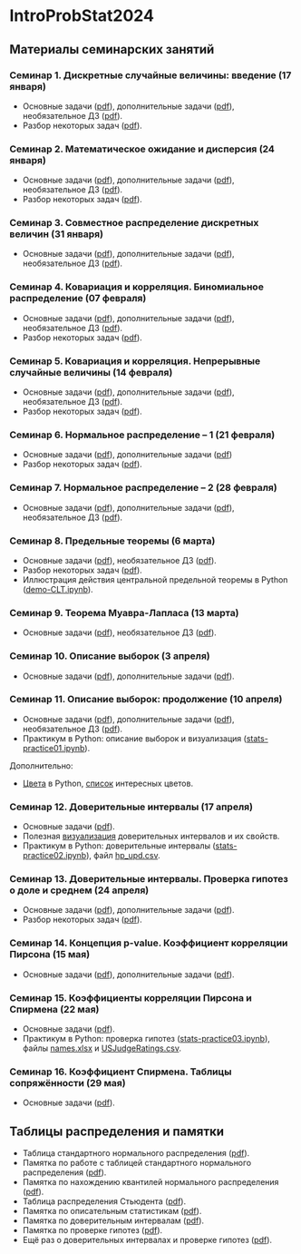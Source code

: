 # IntroProbStat2024

## Материалы семинарских занятий

### Семинар 1. Дискретные случайные величины: введение (17 января)

* Основные задачи ([pdf](https://github.com/allatambov/IntroProbStat2024/blob/main/seminars/seminar01.pdf)),
  дополнительные задачи ([pdf](https://github.com/allatambov/IntroProbStat2024/blob/main/seminars/add01.pdf)), необязательное ДЗ ([pdf](https://github.com/allatambov/IntroProbStat2024/blob/main/seminars/problems01.pdf)).
* Разбор некоторых задач ([pdf](https://github.com/allatambov/IntroProbStat2024/blob/main/seminars/seminar01-sol.pdf)).

### Семинар 2. Математическое ожидание и дисперсия (24 января)

* Основные задачи ([pdf](https://github.com/allatambov/IntroProbStat2024/blob/main/seminars/seminar02.pdf)),
  дополнительные задачи ([pdf](https://github.com/allatambov/IntroProbStat2024/blob/main/seminars/add02.pdf)), необязательное ДЗ ([pdf](https://github.com/allatambov/IntroProbStat2024/blob/main/seminars/problems02.pdf)).
* Разбор некоторых задач ([pdf](https://github.com/allatambov/IntroProbStat2024/blob/main/seminars/seminar02-solutions.pdf)).

### Семинар 3. Совместное распределение дискретных величин (31 января)

* Основные задачи ([pdf](https://github.com/allatambov/IntroProbStat2024/blob/main/seminars/seminar03.pdf)),
  дополнительные задачи ([pdf](https://github.com/allatambov/IntroProbStat2024/blob/main/seminars/add03.pdf)), необязательное ДЗ ([pdf](https://github.com/allatambov/IntroProbStat2024/blob/main/seminars/problems03.pdf)).

### Семинар 4. Ковариация и корреляция. Биномиальное распределение (07 февраля)

* Основные задачи ([pdf](https://github.com/allatambov/IntroProbStat2024/blob/main/seminars/seminar04.pdf)),
  дополнительные задачи ([pdf](https://github.com/allatambov/IntroProbStat2024/blob/main/seminars/add04.pdf)), необязательное ДЗ ([pdf](https://github.com/allatambov/IntroProbStat2024/blob/main/seminars/problems04.pdf)).
* Разбор некоторых задач ([pdf](https://github.com/allatambov/IntroProbStat2024/blob/main/seminars/seminar04-solutions.pdf)).

### Семинар 5. Ковариация и корреляция. Непрерывные случайные величины (14 февраля)

* Основные задачи ([pdf](https://github.com/allatambov/IntroProbStat2024/blob/main/seminars/seminar05.pdf)),
  дополнительные задачи ([pdf](https://github.com/allatambov/IntroProbStat2024/blob/main/seminars/add05.pdf)), необязательное ДЗ ([pdf](https://github.com/allatambov/IntroProbStat2024/blob/main/seminars/problems05.pdf)).
* Разбор некоторых задач ([pdf](https://github.com/allatambov/IntroProbStat2024/blob/main/seminars/seminar05-solutions.pdf)).

### Семинар 6. Нормальное распределение – 1 (21 февраля)

* Основные задачи ([pdf](https://github.com/allatambov/IntroProbStat2024/blob/main/seminars/seminar06.pdf)), дополнительные задачи ([pdf](https://github.com/allatambov/IntroProbStat2024/blob/main/seminars/add06.pdf))
* Разбор некоторых задач ([pdf](https://github.com/allatambov/IntroProbStat2024/blob/main/seminars/seminar06-solutions.pdf)).

### Семинар 7. Нормальное распределение – 2 (28 февраля)

* Основные задачи ([pdf](https://github.com/allatambov/IntroProbStat2024/blob/main/seminars/seminar07.pdf)),
  дополнительные задачи ([pdf](https://github.com/allatambov/IntroProbStat2024/blob/main/seminars/add07.pdf)), необязательное ДЗ ([pdf](https://github.com/allatambov/IntroProbStat2024/blob/main/seminars/problems07.pdf)).

### Семинар 8. Предельные теоремы (6 марта)

* Основные задачи ([pdf](https://github.com/allatambov/IntroProbStat2024/blob/main/seminars/seminar08.pdf)), необязательное ДЗ ([pdf](https://github.com/allatambov/IntroProbStat2024/blob/main/seminars/problems08.pdf)).
* Разбор некоторых задач ([pdf](https://github.com/allatambov/IntroProbStat2024/blob/main/seminars/seminar08-solutions.pdf)).
* Иллюстрация действия центральной предельной теоремы в Python ([demo-CLT.ipynb](https://github.com/allatambov/IntroProbStat2024/blob/main/demo-CLT.ipynb)).

### Семинар 9. Теорема Муавра-Лапласа (13 марта)

* Основные задачи ([pdf](https://github.com/allatambov/IntroProbStat2024/blob/main/seminars/seminar09.pdf)), необязательное ДЗ ([pdf](https://github.com/allatambov/IntroProbStat2024/blob/main/seminars/problems09.pdf)).

### Семинар 10. Описание выборок (3 апреля)

* Основные задачи ([pdf](https://github.com/allatambov/IntroProbStat2024/blob/main/seminars/seminar10.pdf)), дополнительные задачи ([pdf](https://github.com/allatambov/IntroProbStat2024/blob/main/seminars/add10.pdf)).

### Семинар 11. Описание выборок: продолжение (10 апреля)

* Основные задачи ([pdf](https://github.com/allatambov/IntroProbStat2024/blob/main/seminars/seminar11.pdf)),
  дополнительные задачи ([pdf](https://github.com/allatambov/IntroProbStat2024/blob/main/seminars/add11.pdf)), необязательное ДЗ ([pdf](https://github.com/allatambov/IntroProbStat2024/blob/main/seminars/problems11.pdf)).
* Практикум в Python: описание выборок и визуализация ([stats-practice01.ipynb](https://github.com/allatambov/IntroProbStat2024/blob/main/stats-practice01.ipynb)).

Дополнительно:

* [Цвета](https://matplotlib.org/stable/gallery/color/named_colors.html) в Python, [список](https://colorscheme.ru/color-names.html) интересных цветов.

### Семинар 12. Доверительные интервалы (17 апреля)

* Основные задачи ([pdf](https://github.com/allatambov/IntroProbStat2024/blob/main/seminars/seminar12.pdf)).
* Полезная [визуализация](https://rpsychologist.com/d3/ci/) доверительных интервалов и их свойств.
* Практикум в Python: доверительные интервалы ([stats-practice02.ipynb](https://github.com/allatambov/IntroProbStat2024/blob/main/stats-practice02.ipynb)), файл [hp_upd.csv](https://github.com/allatambov/IntroProbStat2024/blob/main/hp_upd.csv).

### Семинар 13. Доверительные интервалы. Проверка гипотез о доле и среднем (24 апреля)

* Основные задачи ([pdf](https://github.com/allatambov/IntroProbStat2024/blob/main/seminars/seminar13.pdf)), дополнительные задачи ([pdf](https://github.com/allatambov/IntroProbStat2024/blob/main/seminars/add13.pdf)).
* Разбор некоторых задач ([pdf](https://github.com/allatambov/IntroProbStat2024/blob/main/seminars/seminar13-solutions.pdf)).

### Семинар 14. Концепция p-value. Коэффициент корреляции Пирсона  (15 мая)

* Основные задачи ([pdf](https://github.com/allatambov/IntroProbStat2024/blob/main/seminars/seminar14.pdf)), дополнительные задачи ([pdf](https://github.com/allatambov/IntroProbStat2024/blob/main/seminars/add14.pdf)).

### Семинар 15. Коэффициенты корреляции Пирсона и Спирмена (22 мая)

* Основные задачи ([pdf](https://github.com/allatambov/IntroProbStat2024/blob/main/seminars/seminar15.pdf)).
* Практикум в Python: проверка гипотез  ([stats-practice03.ipynb](https://github.com/allatambov/IntroProbStat2024/blob/main/stats-practice03.ipynb)), файлы [names.xlsx](https://github.com/allatambov/IntroProbStat2024/blob/main/names.xlsx) и [USJudgeRatings.csv](https://github.com/allatambov/IntroProbStat2024/blob/main/USJudgeRatings.csv).

### Семинар 16. Коэффициент Спирмена. Таблицы сопряжённости (29 мая)

* Основные задачи ([pdf](https://github.com/allatambov/IntroProbStat2024/blob/main/seminars/seminar16.pdf)).

## Таблицы распределения и памятки

* Таблица стандартного нормального распределения ([pdf](https://github.com/allatambov/IntroProbStat2024/blob/main/stand_normal.pdf)).
* Памятка по работе с таблицей стандартного нормального распределения ([pdf](https://github.com/allatambov/IntroProbStat2024/blob/main/st_norm_table.pdf)).
* Памятка по нахождению квантилей нормального распределения ([pdf](https://github.com/allatambov/IntroProbStat2024/blob/main/quantiles.pdf)).
* Таблица распределения Стьюдента ([pdf](https://github.com/allatambov/IntroProbStat2024/blob/main/student.pdf)).
* Памятка по описательным статистикам ([pdf](https://github.com/allatambov/IntroProbStat2024/blob/main/descriptives.pdf)).
* Памятка по доверительным интервалам ([pdf](https://github.com/allatambov/IntroProbStat2024/blob/main/conf-intervals.pdf)).
* Памятка по проверке гипотез ([pdf](https://github.com/allatambov/IntroProbStat2024/blob/main/hypo.pdf)).
* Ещё раз о доверительных интервалах и проверке гипотез ([pdf](https://github.com/allatambov/IntroProbStat2024/blob/main/ci-hypo-short.pdf)).
